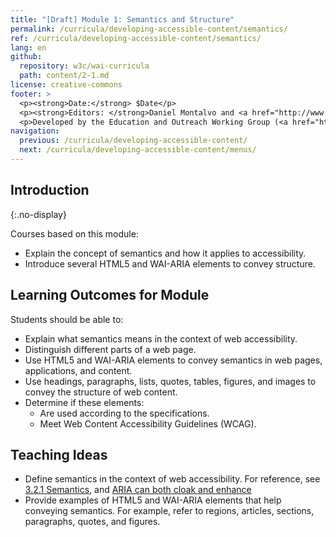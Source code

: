 ```yaml
---
title: "[Draft] Module 1: Semantics and Structure"
permalink: /curricula/developing-accessible-content/semantics/
ref: /curricula/developing-accessible-content/semantics/
lang: en
github:
  repository: w3c/wai-curricula
  path: content/2-1.md
license: creative-commons
footer: >
  <p><strong>Date:</strong> $Date</p>
  <p><strong>Editors: </strong>Daniel Montalvo and <a href="http://www.w3.org/People/shadi/">Shadi Abou-Zahra</a>. Contributors: <a href="https://www.w3.org/WAI/EO/EOWG-members">EOWG Participants</a>. </p>
  <p>Developed by the Education and Outreach Working Group (<a href="http://www.w3.org/WAI/EO/">EOWG</a>). Developed with support from the <a href="https://www.w3.org/WAI/about/projects/wai-guide/">WAI-Guide Project</a> funded by the European Commission (EC) under the Horizon 2020 program (Grant Agreement 822245).</p>
navigation:
  previous: /curricula/developing-accessible-content/
  next: /curricula/developing-accessible-content/menus/
---
```


## Introduction
{:.no-display}

Courses based on this module:

* Explain the concept of semantics and how it applies to accessibility.
* Introduce several HTML5 and WAI-ARIA elements to convey structure.

## Learning Outcomes for Module

Students should be able to:

* Explain what semantics means in the context of web accessibility.
* Distinguish different parts of a web page.
* Use HTML5 and WAI-ARIA elements to convey semantics in web pages, applications, and content.
* Use headings, paragraphs, lists, quotes, tables, figures, and images to convey the structure of web content.
* Determine if these elements:
  * Are used according to the specifications.
  * Meet Web Content Accessibility Guidelines (WCAG).


## Teaching Ideas

* Define semantics in the context of web accessibility. For reference, see [3.2.1 Semantics](https://html.spec.whatwg.org/multipage/dom.html#semantics-2), and [ARIA can both cloak and enhance](https://www.w3.org/TR/wai-aria-practices#principle-2-aria-can-both-cloak-and-enhance-creating-both-power-and-danger)
* Provide examples of HTML5 and WAI-ARIA elements that help conveying semantics. For example, refer to regions, articles, sections, paragraphs, quotes, and figures.
